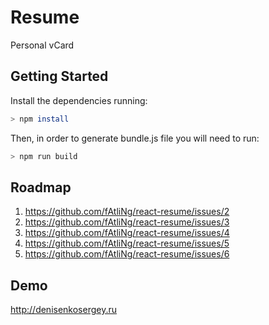 # Resume
Personal vCard
## Getting Started
Install the dependencies running:
```BASH
> npm install
```
Then, in order to generate bundle.js file you will need to run:
```BASH
> npm run build
```
## Roadmap
1. https://github.com/fAtliNg/react-resume/issues/2
2. https://github.com/fAtliNg/react-resume/issues/3
3. https://github.com/fAtliNg/react-resume/issues/4
4. https://github.com/fAtliNg/react-resume/issues/5
5. https://github.com/fAtliNg/react-resume/issues/6
## Demo
http://denisenkosergey.ru
